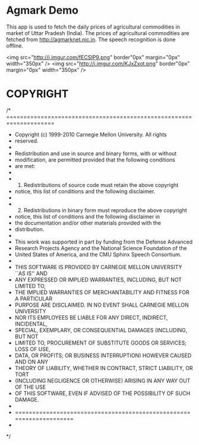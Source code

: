Agmark Demo
=======================================================

This app is used to fetch the daily prices of agricultural commodities in market of Uttar Pradesh (India). The prices of agricultural commodities are fetched from http://agmarknet.nic.in. The speech recognition is done offline.

<img src="http://i.imgur.com/fECSIP9.png" border"0px" margin="0px" width="350px" />
<img src="http://i.imgur.com/KJxZxot.png" border"0px" margin="0px" width="350px" />

COPYRIGHT
=======================================================

/* ====================================================================
 * Copyright (c) 1999-2010 Carnegie Mellon University.  All rights
 * reserved.
 *
 * Redistribution and use in source and binary forms, with or without
 * modification, are permitted provided that the following conditions
 * are met:
 *
 * 1. Redistributions of source code must retain the above copyright
 *    notice, this list of conditions and the following disclaimer. 
 *
 * 2. Redistributions in binary form must reproduce the above copyright
 *    notice, this list of conditions and the following disclaimer in
 *    the documentation and/or other materials provided with the
 *    distribution.
 *
 * This work was supported in part by funding from the Defense Advanced 
 * Research Projects Agency and the National Science Foundation of the 
 * United States of America, and the CMU Sphinx Speech Consortium.
 *
 * THIS SOFTWARE IS PROVIDED BY CARNEGIE MELLON UNIVERSITY ``AS IS'' AND 
 * ANY EXPRESSED OR IMPLIED WARRANTIES, INCLUDING, BUT NOT LIMITED TO, 
 * THE IMPLIED WARRANTIES OF MERCHANTABILITY AND FITNESS FOR A PARTICULAR
 * PURPOSE ARE DISCLAIMED.  IN NO EVENT SHALL CARNEGIE MELLON UNIVERSITY
 * NOR ITS EMPLOYEES BE LIABLE FOR ANY DIRECT, INDIRECT, INCIDENTAL,
 * SPECIAL, EXEMPLARY, OR CONSEQUENTIAL DAMAGES (INCLUDING, BUT NOT 
 * LIMITED TO, PROCUREMENT OF SUBSTITUTE GOODS OR SERVICES; LOSS OF USE, 
 * DATA, OR PROFITS; OR BUSINESS INTERRUPTION) HOWEVER CAUSED AND ON ANY 
 * THEORY OF LIABILITY, WHETHER IN CONTRACT, STRICT LIABILITY, OR TORT 
 * (INCLUDING NEGLIGENCE OR OTHERWISE) ARISING IN ANY WAY OUT OF THE USE 
 * OF THIS SOFTWARE, EVEN IF ADVISED OF THE POSSIBILITY OF SUCH DAMAGE.
 *
 * ====================================================================
 *
 */
 

